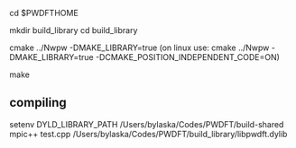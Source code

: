 
cd $PWDFTHOME

mkdir build_library
cd build_library

cmake ../Nwpw -DMAKE_LIBRARY=true
(on linux use: cmake ../Nwpw -DMAKE_LIBRARY=true -DCMAKE_POSITION_INDEPENDENT_CODE=ON)

make


## compiling ##
setenv DYLD_LIBRARY_PATH /Users/bylaska/Codes/PWDFT/build-shared
mpic++ test.cpp /Users/bylaska/Codes/PWDFT/build_library/libpwdft.dylib 

